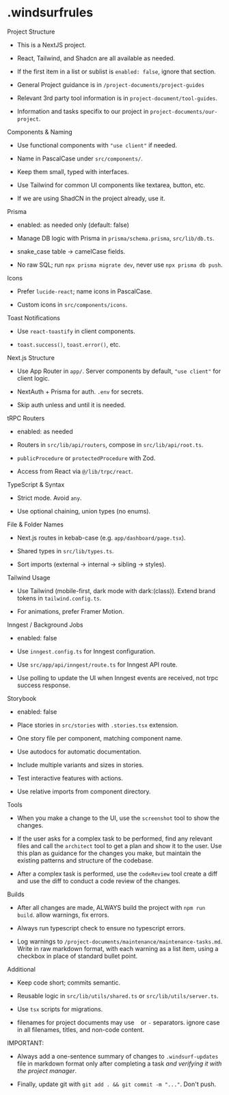 # .windsurfrules

  

Project Structure

- This is a NextJS project.

- React, Tailwind, and Shadcn are all available as needed.

- If the first item in a list or sublist is `enabled: false`, ignore that section.

- General Project guidance is in `/project-documents/project-guides`

- Relevant 3rd party tool information is in `project-document/tool-guides`.

- Information and tasks specifix to our project in `project-documents/our-project`.

  

Components & Naming

- Use functional components with `"use client"` if needed.

- Name in PascalCase under `src/components/`.

- Keep them small, typed with interfaces.

- Use Tailwind for common UI components like textarea, button, etc.

- If we are using ShadCN in the project already, use it.

  

Prisma

- enabled: as needed only (default: false)

- Manage DB logic with Prisma in `prisma/schema.prisma`, `src/lib/db.ts`.

- snake_case table → camelCase fields.

- No raw SQL; run `npx prisma migrate dev`, never use `npx prisma db push`.

  

Icons

- Prefer `lucide-react`; name icons in PascalCase.

- Custom icons in `src/components/icons`.

  

Toast Notifications

- Use `react-toastify` in client components.

- `toast.success()`, `toast.error()`, etc.

  

Next.js Structure

- Use App Router in `app/`. Server components by default, `"use client"` for client logic.

- NextAuth + Prisma for auth. `.env` for secrets.

- Skip auth unless and until it is needed.

  

tRPC Routers

- enabled: as needed

- Routers in `src/lib/api/routers`, compose in `src/lib/api/root.ts`.

- `publicProcedure` or `protectedProcedure` with Zod.

- Access from React via `@/lib/trpc/react`.

  

TypeScript & Syntax

- Strict mode. Avoid `any`.

- Use optional chaining, union types (no enums).

  

File & Folder Names

- Next.js routes in kebab-case (e.g. `app/dashboard/page.tsx`).

- Shared types in `src/lib/types.ts`.

- Sort imports (external → internal → sibling → styles).

  

Tailwind Usage

- Use Tailwind (mobile-first, dark mode with dark:(class)). Extend brand tokens in `tailwind.config.ts`.

- For animations, prefer Framer Motion.

  

Inngest / Background Jobs

- enabled: false

- Use `inngest.config.ts` for Inngest configuration.

- Use `src/app/api/inngest/route.ts` for Inngest API route.

- Use polling to update the UI when Inngest events are received, not trpc success response.

  

Storybook

- enabled: false

- Place stories in `src/stories` with `.stories.tsx` extension.

- One story file per component, matching component name.

- Use autodocs for automatic documentation.

- Include multiple variants and sizes in stories.

- Test interactive features with actions.

- Use relative imports from component directory.

  

Tools

- When you make a change to the UI, use the `screenshot` tool to show the changes.

- If the user asks for a complex task to be performed, find any relevant files and call the `architect` tool to get a plan and show it to the user. Use this plan as guidance for the changes you make, but maintain the existing patterns and structure of the codebase.

- After a complex task is performed, use the `codeReview` tool create a diff and use the diff to conduct a code review of the changes.

  

Builds

- After all changes are made, ALWAYS build the project with `npm run build`. allow warnings, fix errors.

- Always run typescript check to ensure no typescript errors.

- Log warnings to `/project-documents/maintenance/maintenance-tasks.md`. Write in raw markdown format, with each warning as a list item, using a checkbox in place of standard bullet point.

  

Additional

- Keep code short; commits semantic.

- Reusable logic in `src/lib/utils/shared.ts` or `src/lib/utils/server.ts`.

- Use `tsx` scripts for migrations.

- filenames for project documents may use ` ` or `-` separators. ignore case in all filenames, titles, and non-code content.

  

IMPORTANT:

- Always add a one-sentence summary of changes to `.windsurf-updates` file in markdown format only after completing a task *and verifying it with the project manager*.

- Finally, update git with `git add . && git commit -m "..."`. Don't push.